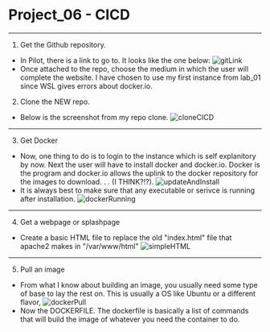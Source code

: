 # Project_06 - CICD
----------------------------------
1. Get the Github repository.
* In Pilot, there is a link to go to. It looks like the one below:
![gitLink](Pictures/gitLink.jpg)
* Once attached to the repo, choose the medium in which the user will complete the website.
  I have chosen to use my first instance from lab_01 since WSL gives errors about docker.io.
2. Clone the NEW repo.
* Below is the screenshot from my repo clone.
![cloneCICD](Pictures/cloneCICD.jpg)
----------------------------------
3. Get Docker
* Now, one thing to do is to login to the instance which is self explanitory by now. Next the
  user will have to install docker and docker.io. Docker is the program and docker.io allows 
  the uplink to the docker repository for the images to download. . . (I THINK?!?).
![updateAndInstall](Pictures/updateAndInstall.jpg)
* It is always best to make sure that any executable or serivce is running after installation.
![dockerRunning](Pictures/dockerRunning.jpg)
----------------------------------
4. Get a webpage or splashpage
* Create a basic HTML file to replace the old "index.html" file that apache2 makes in "/var/www/html"
![simpleHTML](Pictures/simpleHTML.jpg)
----------------------------------
5. Pull an image
* From what I know about building an image, you usually need some type of base to lay the rest
  on. This is usually a OS like Ubuntu or a different flavor,
  ![dockerPull](Pictures/dockerPull.jpg)
* Now the DOCKERFILE. The dockerfile is basically a list of commands that will build the image
  of whatever you need the container to do.
